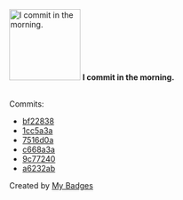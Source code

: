 <img src="https://my-badges.github.io/my-badges/morning-commits.png" alt="I commit in the morning." title="I commit in the morning." width="128">
<strong>I commit in the morning.</strong>
<br><br>

Commits:

- <a href="https://github.com/opsre/go-ldap-admin/commit/bf228385629e5eb5d26185b14472b7d6691550bf">bf22838</a>
- <a href="https://github.com/opsre/go-ldap-admin-ui/commit/1cc5a3a1e43e127a99e97ac4bb6e721e0e4345f4">1cc5a3a</a>
- <a href="https://github.com/eryajf/awesome-github-profile-readme-chinese/commit/7516d0a0e4dfd8a6c1c141b2177d6a615635f709">7516d0a</a>
- <a href="https://github.com/eryajf/awesome-github-profile-readme-chinese/commit/c668a3a04de58e58ab25536506adc3c55a72bc05">c668a3a</a>
- <a href="https://github.com/eryajf/eryajf/commit/9c77240310ca629264c8d1cbb8158798bdbb0add">9c77240</a>
- <a href="https://github.com/eryajf/learning-weekly/commit/a6232abe9fec5785cbcb26441d4d193d91bb8d76">a6232ab</a>


Created by <a href="https://github.com/my-badges/my-badges">My Badges</a>